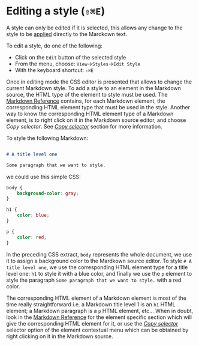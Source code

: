 
# Editing a style (`⇧⌘E`)

A style can only be edited if it is selected, this allows any change to the style to be [applied](/stylo/documentation/stylo#apply-pending-style-changes) directly to the Mardkown text. 

To edit a style, do one of the following:

- Click on the `Edit` button of the selected style
- From the menu, choose: `View`→`Styles`→`Edit Style`
- With the keyboard shortcut: `⇧⌘E`

Once in editing mode the CSS editor is presented that allows to change the current Markdown style. To add a style to an element in the Markdown source, the HTML type of the element to style must be used. The [Markdown Reference](/stylo/documentation/markdown#contents) contains, for each Markdown element, the corresponding HTML element type that must be used in the style. Another way to know the corresponding HTML element type of a Markdown element, is to right click on it in the Markdown source editor, and choose _Copy selector_. See [_Copy selector_](/stylo/documentation/stylo#copy-selector) section for more information.

To style the following Markdown: 

``` markdown 

# A title level one 

Some paragraph that we want to style. 

```

we could use this simple CSS: 

``` css
body {
	background-color: gray;
}

h1 {
	color: blue;
}

p {
	color: red;
}

```

In the preceding CSS extract, `body` represents the whole document, we use it to assign a background color to the Mardkown source editor. To style `# A title level one`, we use the corresponding HTML element type for a title level one: `h1` to style it with a blue color, and finally we use the `p` element to style the paragraph `Some paragraph that we want to style.` with a red color. 

The corresponding HTML element of a Markdown element is most of the time really straightforward i.e. a Markdown title level 1 is an `h1` HTML element; a Markdown paragraph is a `p` HTML element, etc... When in doubt, look in the [Markdown Reference](/stylo/documentation/markdown#contents) for the element specific section which will give the corresponding HTML element for it, or use the [_Copy selector_](/stylo/documentation/stylo#copy-selector) selector option of the element contextual menu which can be obtained by right clicking on it in the Markdown source.
